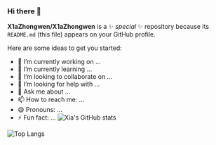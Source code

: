 ### Hi there 👋


**X1aZhongwen/X1aZhongwen** is a ✨ _special_ ✨ repository because its `README.md` (this file) appears on your GitHub profile.

Here are some ideas to get you started:

- 🔭 I’m currently working on ...
- 🌱 I’m currently learning ...
- 👯 I’m looking to collaborate on ...
- 🤔 I’m looking for help with ...
- 💬 Ask me about ...
- 📫 How to reach me: ...
- 😄 Pronouns: ...
- ⚡ Fun fact: ...
![Xia's GitHub stats](https://github-readme-stats.vercel.app/api?username=AmazingAng&count_private=true&show_icons=true&theme=tokyonight)


![Top Langs](https://github-readme-stats.vercel.app/api/top-langs/?username=AmazingAng&count_private=true&show_icons=true&theme=tokyonight)
